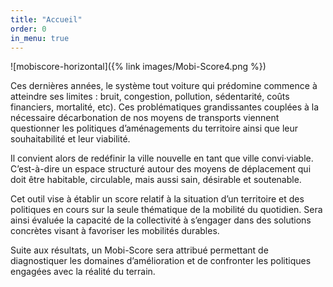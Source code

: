```yaml
---
title: "Accueil"
order: 0
in_menu: true
---
```

![mobiscore-horizontal]({% link images/Mobi-Score4.png %})

Ces dernières années, le système tout voiture qui prédomine commence à atteindre ses limites : bruit, congestion, pollution, sédentarité, coûts financiers, mortalité, etc). Ces problématiques grandissantes couplées à la nécessaire décarbonation de nos moyens de transports viennent questionner les politiques d’aménagements du territoire ainsi que leur souhaitabilité et leur viabilité.


Il convient alors de redéfinir la ville nouvelle en tant que ville convi·viable. C’est-à-dire un espace structuré autour des moyens de déplacement qui doit être habitable, circulable, mais aussi sain, désirable et soutenable.


Cet outil vise à établir un score relatif à la situation d’un territoire et des politiques en cours sur la seule thématique de la mobilité du quotidien. Sera ainsi évaluée la capacité de la collectivité à s’engager dans des solutions concrètes visant à favoriser les mobilités durables.


Suite aux résultats, un Mobi-Score sera attribué permettant de diagnostiquer les domaines d’amélioration et de confronter les politiques engagées avec la réalité du terrain. 